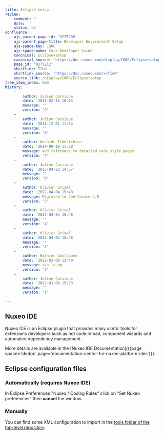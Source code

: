 ```yaml
---
title: Eclipse setup
review:
    comment: ''
    date: ''
    status: ok
confluence:
    ajs-parent-page-id: '9275205'
    ajs-parent-page-title: Developer Environment Setup
    ajs-space-key: CORG
    ajs-space-name: Core Developer Guide
    canonical: Eclipse+setup
    canonical_source: 'https://doc.nuxeo.com/display/CORG/Eclipse+setup'
    page_id: '9275212'
    shortlink: TIeN
    shortlink_source: 'https://doc.nuxeo.com/x/TIeN'
    source_link: /display/CORG/Eclipse+setup
tree_item_index: 500
history:
    -
        author: Julien Carsique
        date: '2015-02-16 10:13'
        message: ''
        version: '9'
    -
        author: Julien Carsique
        date: '2014-12-01 11:54'
        message: ''
        version: '8'
    -
        author: Anahide Tchertchian
        date: '2014-08-19 11:28'
        message: add reference to detailed code style pages
        version: '7'
    -
        author: Julien Carsique
        date: '2013-04-22 14:57'
        message: ''
        version: '6'
    -
        author: Olivier Grisel
        date: '2012-04-04 15:48'
        message: Migrated to Confluence 4.0
        version: '5'
    -
        author: Olivier Grisel
        date: '2012-04-04 15:48'
        message: ''
        version: '4'
    -
        author: Olivier Grisel
        date: '2012-04-04 15:48'
        message: ''
        version: '3'
    -
        author: Mathieu Guillaume
        date: '2012-02-09 13:40'
        message: svn -> hg
        version: '2'
    -
        author: Julien Carsique
        date: '2012-01-09 15:23'
        message: ''
        version: '1'

---
```

## Nuxeo IDE

Nuxeo IDE is an Eclipse plugin that provides many useful tools for extensions developers such as hot code reload, component wizards and automated dependency management.

More details are available in the [Nuxeo IDE Documentation]({{page space='idedoc' page='documentation-center-for-nuxeo-platform-ides'}}).

## Eclipse configuration files

### Automatically (requires Nuxeo IDE)

In Eclipse Preferences "Nuxeo / Coding Rules" click on "Set Nuxeo preferences" then **cancel** the window.

### Manually

You can find some XML configuration to import in the [tools folder of the top-level repository](https://github.com/nuxeo/nuxeo/tree/master/tools).

&nbsp;
